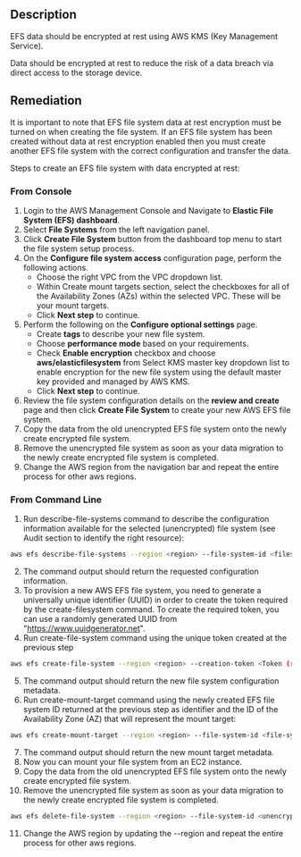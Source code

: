 ## Description

EFS data should be encrypted at rest using AWS KMS (Key Management Service).

Data should be encrypted at rest to reduce the risk of a data breach via direct access to the storage device.

## Remediation

It is important to note that EFS file system data at rest encryption must be turned on when creating the file system.
If an EFS file system has been created without data at rest encryption enabled then you must create another EFS file system with the correct configuration and transfer the data.

Steps to create an EFS file system with data encrypted at rest:

### From Console

1. Login to the AWS Management Console and Navigate to **Elastic File System (EFS) dashboard**.
2. Select **File Systems** from the left navigation panel.
3. Click **Create File System** button from the dashboard top menu to start the file system setup process.
4. On the **Configure file system access** configuration page, perform the following actions.
   * Choose the right VPC from the VPC dropdown list.
   * Within Create mount targets section, select the checkboxes for all of the Availability Zones (AZs) within the selected VPC. These will be your mount targets.
   * Click **Next step** to continue.
5. Perform the following on the **Configure optional settings** page.
   * Create **tags** to describe your new file system.
   * Choose **performance mode** based on your requirements.
   * Check **Enable encryption** checkbox and choose **aws/elasticfilesystem** from Select KMS master key dropdown list to enable encryption for the new file system using the default master key provided and managed by AWS KMS.
   * Click **Next step** to continue.
6. Review the file system configuration details on the **review and create** page and then click **Create File System** to create your new AWS EFS file system.
7. Copy the data from the old unencrypted EFS file system onto the newly create encrypted file system.
8. Remove the unencrypted file system as soon as your data migration to the newly create encrypted file system is completed.
9. Change the AWS region from the navigation bar and repeat the entire process for other aws regions.


### From Command Line

1. Run describe-file-systems command to describe the configuration information available for the selected (unencrypted) file system (see Audit section to identify the right resource):

```bash
aws efs describe-file-systems --region <region> --file-system-id <filesystem-id from audit section step 2 output>
```

2. The command output should return the requested configuration information.
3. To provision a new AWS EFS file system, you need to generate a universally unique identifier (UUID) in order to create the token required by the create-filesystem command. To create the required token, you can use a randomly generated UUID from "https://www.uuidgenerator.net".
4. Run create-file-system command using the unique token created at the previous step

```bash
aws efs create-file-system --region <region> --creation-token <Token (randomly generated UUID from step 3)> --performance-mode generalPurpose --encrypted
```

5. The command output should return the new file system configuration metadata.
6. Run create-mount-target command using the newly created EFS file system ID returned at the previous step as identifier and the ID of the Availability Zone (AZ) that will represent the mount target:

```bash
aws efs create-mount-target --region <region> --file-system-id <file-systemid> --subnet-id <subnet-id>
```

7. The command output should return the new mount target metadata.
8. Now you can mount your file system from an EC2 instance.
9. Copy the data from the old unencrypted EFS file system onto the newly create encrypted file system.
10. Remove the unencrypted file system as soon as your data migration to the newly create encrypted file system is completed.

```bash
aws efs delete-file-system --region <region> --file-system-id <unencryptedfile-system-id>
```

11. Change the AWS region by updating the --region and repeat the entire process for other aws regions.

